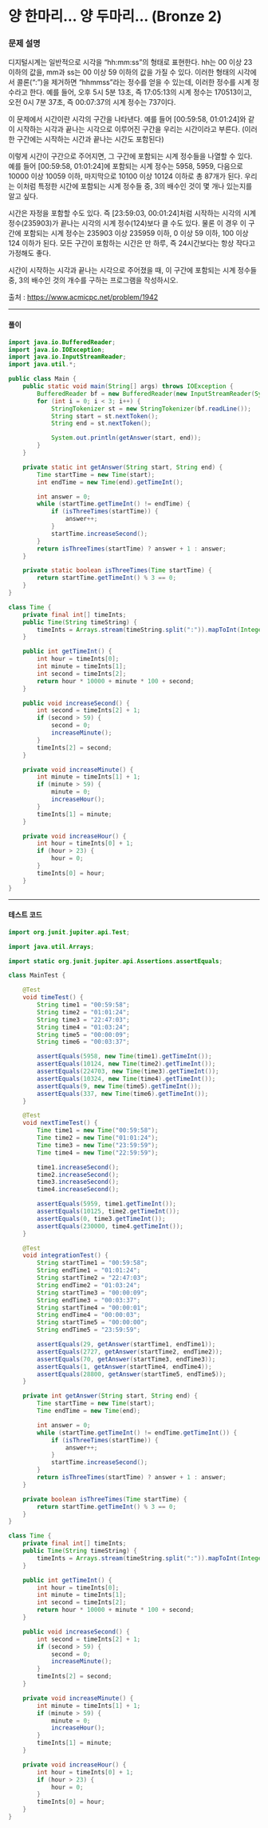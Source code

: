 # 양 한마리... 양 두마리... (Bronze 2)

### 문제 설명

디지털시계는 일반적으로 시각을 “hh:mm:ss”의 형태로 표현한다. hh는 00 이상 23 이하의 값을, mm과 ss는 00 이상 59 이하의 값을 가질 수 있다. 이러한 형태의 시각에서 콜론(“:”)을 제거하면 “hhmmss”라는 정수를 얻을 수 있는데, 이러한 정수를 시계 정수라고 한다. 예를 들어, 오후 5시 5분 13초, 즉 17:05:13의 시계 정수는 170513이고, 오전 0시 7분 37초, 즉 00:07:37의 시계 정수는 737이다.

이 문제에서 시간이란 시각의 구간을 나타낸다. 예를 들어 [00:59:58, 01:01:24]와 같이 시작하는 시각과 끝나는 시각으로 이루어진 구간을 우리는 시간이라고 부른다. (이러한 구간에는 시작하는 시간과 끝나는 시간도 포함된다)

이렇게 시간이 구간으로 주어지면, 그 구간에 포함되는 시계 정수들을 나열할 수 있다. 예를 들어 [00:59:58, 01:01:24]에 포함되는 시계 정수는 5958, 5959, 다음으로 10000 이상 10059 이하, 마지막으로 10100 이상 10124 이하로 총 87개가 된다. 우리는 이처럼 특정한 시간에 포함되는 시계 정수들 중, 3의 배수인 것이 몇 개나 있는지를 알고 싶다.

시간은 자정을 포함할 수도 있다. 즉 [23:59:03, 00:01:24]처럼 시작하는 시각의 시계 정수(235903)가 끝나는 시각의 시계 정수(124)보다 클 수도 있다. 물론 이 경우 이 구간에 포함되는 시계 정수는 235903 이상 235959 이하, 0 이상 59 이하, 100 이상 124 이하가 된다. 모든 구간이 포함하는 시간은 만 하루, 즉 24시간보다는 항상 작다고 가정해도 좋다.

시간이 시작하는 시각과 끝나는 시각으로 주어졌을 때, 이 구간에 포함되는 시계 정수들 중, 3의 배수인 것의 개수를 구하는 프로그램을 작성하시오.

출처 : https://www.acmicpc.net/problem/1942

---

#### 풀이
~~~java
import java.io.BufferedReader;
import java.io.IOException;
import java.io.InputStreamReader;
import java.util.*;

public class Main {
    public static void main(String[] args) throws IOException {
        BufferedReader bf = new BufferedReader(new InputStreamReader(System.in));
        for (int i = 0; i < 3; i++) {
            StringTokenizer st = new StringTokenizer(bf.readLine());
            String start = st.nextToken();
            String end = st.nextToken();

            System.out.println(getAnswer(start, end));
        }
    }

    private static int getAnswer(String start, String end) {
        Time startTime = new Time(start);
        int endTime = new Time(end).getTimeInt();

        int answer = 0;
        while (startTime.getTimeInt() != endTime) {
            if (isThreeTimes(startTime)) {
                answer++;
            }
            startTime.increaseSecond();
        }
        return isThreeTimes(startTime) ? answer + 1 : answer;
    }

    private static boolean isThreeTimes(Time startTime) {
        return startTime.getTimeInt() % 3 == 0;
    }
}

class Time {
    private final int[] timeInts;
    public Time(String timeString) {
        timeInts = Arrays.stream(timeString.split(":")).mapToInt(Integer::parseInt).toArray();
    }

    public int getTimeInt() {
        int hour = timeInts[0];
        int minute = timeInts[1];
        int second = timeInts[2];
        return hour * 10000 + minute * 100 + second;
    }

    public void increaseSecond() {
        int second = timeInts[2] + 1;
        if (second > 59) {
            second = 0;
            increaseMinute();
        }
        timeInts[2] = second;
    }

    private void increaseMinute() {
        int minute = timeInts[1] + 1;
        if (minute > 59) {
            minute = 0;
            increaseHour();
        }
        timeInts[1] = minute;
    }

    private void increaseHour() {
        int hour = timeInts[0] + 1;
        if (hour > 23) {
            hour = 0;
        }
        timeInts[0] = hour;
    }
}
~~~

---

#### 테스트 코드
~~~java
import org.junit.jupiter.api.Test;

import java.util.Arrays;

import static org.junit.jupiter.api.Assertions.assertEquals;

class MainTest {

    @Test
    void timeTest() {
        String time1 = "00:59:58";
        String time2 = "01:01:24";
        String time3 = "22:47:03";
        String time4 = "01:03:24";
        String time5 = "00:00:09";
        String time6 = "00:03:37";

        assertEquals(5958, new Time(time1).getTimeInt());
        assertEquals(10124, new Time(time2).getTimeInt());
        assertEquals(224703, new Time(time3).getTimeInt());
        assertEquals(10324, new Time(time4).getTimeInt());
        assertEquals(9, new Time(time5).getTimeInt());
        assertEquals(337, new Time(time6).getTimeInt());
    }

    @Test
    void nextTimeTest() {
        Time time1 = new Time("00:59:58");
        Time time2 = new Time("01:01:24");
        Time time3 = new Time("23:59:59");
        Time time4 = new Time("22:59:59");

        time1.increaseSecond();
        time2.increaseSecond();
        time3.increaseSecond();
        time4.increaseSecond();

        assertEquals(5959, time1.getTimeInt());
        assertEquals(10125, time2.getTimeInt());
        assertEquals(0, time3.getTimeInt());
        assertEquals(230000, time4.getTimeInt());
    }

    @Test
    void integrationTest() {
        String startTime1 = "00:59:58";
        String endTime1 = "01:01:24";
        String startTime2 = "22:47:03";
        String endTime2 = "01:03:24";
        String startTime3 = "00:00:09";
        String endTime3 = "00:03:37";
        String startTime4 = "00:00:01";
        String endTime4 = "00:00:03";
        String startTime5 = "00:00:00";
        String endTime5 = "23:59:59";

        assertEquals(29, getAnswer(startTime1, endTime1));
        assertEquals(2727, getAnswer(startTime2, endTime2));
        assertEquals(70, getAnswer(startTime3, endTime3));
        assertEquals(1, getAnswer(startTime4, endTime4));
        assertEquals(28800, getAnswer(startTime5, endTime5));
    }

    private int getAnswer(String start, String end) {
        Time startTime = new Time(start);
        Time endTime = new Time(end);

        int answer = 0;
        while (startTime.getTimeInt() != endTime.getTimeInt()) {
            if (isThreeTimes(startTime)) {
                answer++;
            }
            startTime.increaseSecond();
        }
        return isThreeTimes(startTime) ? answer + 1 : answer;
    }

    private boolean isThreeTimes(Time startTime) {
        return startTime.getTimeInt() % 3 == 0;
    }
}

class Time {
    private final int[] timeInts;
    public Time(String timeString) {
        timeInts = Arrays.stream(timeString.split(":")).mapToInt(Integer::parseInt).toArray();
    }

    public int getTimeInt() {
        int hour = timeInts[0];
        int minute = timeInts[1];
        int second = timeInts[2];
        return hour * 10000 + minute * 100 + second;
    }

    public void increaseSecond() {
        int second = timeInts[2] + 1;
        if (second > 59) {
            second = 0;
            increaseMinute();
        }
        timeInts[2] = second;
    }

    private void increaseMinute() {
        int minute = timeInts[1] + 1;
        if (minute > 59) {
            minute = 0;
            increaseHour();
        }
        timeInts[1] = minute;
    }

    private void increaseHour() {
        int hour = timeInts[0] + 1;
        if (hour > 23) {
            hour = 0;
        }
        timeInts[0] = hour;
    }
}
~~~
